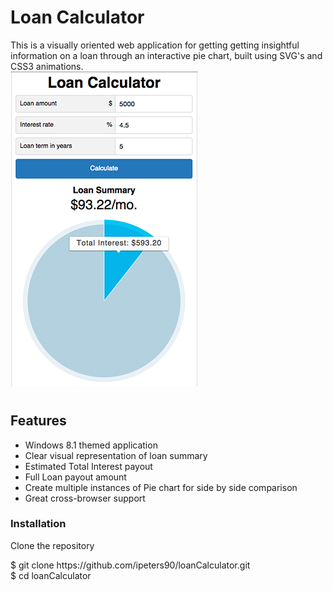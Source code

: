 # Loan Calculator
This is a visually oriented web application for getting getting insightful information on a loan through an interactive pie chart, built using SVG's and CSS3 animations.  
![Alt text](/calc_screenshot.png?raw=true "Calculator screenshot")
# <h2>Features</h2>
<ul>
  <li>Windows 8.1 themed application</li>
  <li>Clear visual representation of loan summary</li>
  <liCalculate monthly payments (EMI)</li>
  <li>Estimated Total Interest payout </li>
  <li>Full Loan payout amount</li>
  <li>Create multiple instances of Pie chart for side by side comparison</li>
  <li>Great cross-browser support</li>
</ul>
<h3>Installation</h3>

Clone the repository

<div>$ git clone https://github.com/ipeters90/loanCalculator.git <br>$ cd loanCalculator</div>
